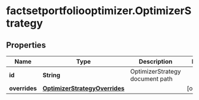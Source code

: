 # factsetportfoliooptimizer.OptimizerStrategy

## Properties

Name | Type | Description | Notes
------------ | ------------- | ------------- | -------------
**id** | **String** | OptimizerStrategy document path | 
**overrides** | [**OptimizerStrategyOverrides**](OptimizerStrategyOverrides.md) |  | [optional] 


